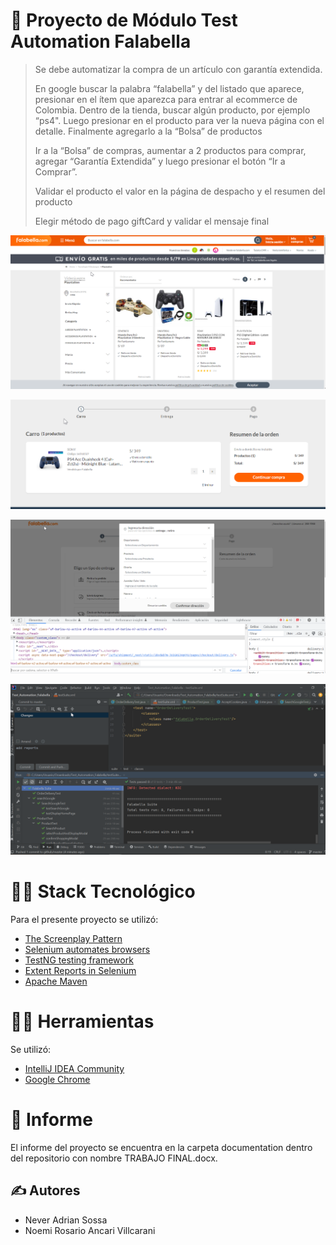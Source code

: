 # 🚀 Proyecto de Módulo Test Automation Falabella 

> Se debe automatizar la compra de un artículo con garantía extendida.
>
> En google buscar la palabra “falabella” y del listado que aparece, presionar en el ítem que aparezca para entrar al ecommerce de Colombia.
>Dentro de la tienda, buscar algún producto, por ejemplo “ps4". Luego presionar en el producto para ver la nueva página con el detalle. Finalmente agregarlo a la “Bolsa” de productos
>
>Ir a la “Bolsa” de compras, aumentar a 2 productos para comprar, agregar “Garantía Extendida” y luego presionar el botón “Ir a Comprar”.
>
>Validar el producto el valor en la página de despacho y el resumen del producto
>
>Elegir método de pago giftCard y validar el mensaje final

![](resource/images/falabella.png)

![](resource/images/product.png)

![](resource/images/address.png)

![](resource/images/testSuite.png)

# 👨‍💻 Stack Tecnológico

Para el presente proyecto se utilizó:

* [The Screenplay Pattern](https://serenity-js.org/handbook/design/screenplay-pattern.html)
* [Selenium automates browsers](https://www.selenium.dev/)
* [TestNG testing framework](https://testng.org/doc/)
* [Extent Reports in Selenium](https://mvnrepository.com/artifact/com.relevantcodes/extentreports)
* [Apache Maven](https://maven.apache.org/)

# 👨‍💻 Herramientas

Se utilizó:

* [IntelliJ IDEA Community](https://www.jetbrains.com/)
* [Google Chrome](https://www.google.com/intl/es/chrome/)

# 📒 Informe

El informe del proyecto se encuentra en la carpeta documentation dentro del repositorio con nombre TRABAJO FINAL.docx.

## ✍ Autores

* Never Adrian Sossa
* Noemi Rosario Ancari Villcarani

<br/>
